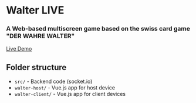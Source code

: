 # Walter LIVE

### A Web-based multiscreen game based on the swiss card game "DER WAHRE WALTER"

[Live Demo](walter.imakethings.ch)

## Folder structure

- `src/` - Backend code (socket.io)
- `walter-host/` - Vue.js app for host device
- `walter-client/` - Vue.js app for client devices

